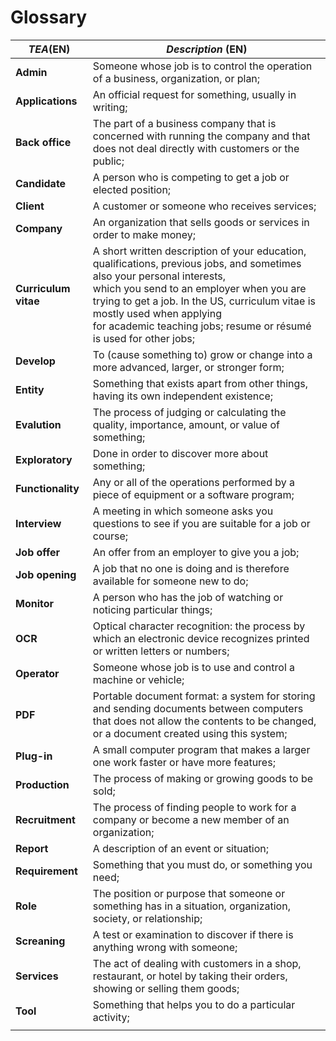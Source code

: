 # Glossary

| **_TEA_**(EN)        | **_Description_** (EN)                                                                                                                                                                                                                                                                                                            | 
|----------------------|-----------------------------------------------------------------------------------------------------------------------------------------------------------------------------------------------------------------------------------------------------------------------------------------------------------------------------------|
| **Admin**            | Someone whose job is to control the operation of a business, organization, or plan;                                                                                                                                                                                                                                               |
| **Applications**     | An official request for something, usually in writing;                                                                                                                                                                                                                                                                            |
| **Back office**      | The part of a business company that is concerned with running the company and that does not deal directly with customers or the public;                                                                                                                                                                                           |
| **Candidate**        | A person who is competing to get a job or elected position;                                                                                                                                                                                                                                                                       |
| **Client**           | A customer or someone who receives services;                                                                                                                                                                                                                                                                                      |
| **Company**          | An organization that sells goods or services in order to make money;                                                                                                                                                                                                                                                              | 
| **Curriculum vitae** | A short written description of your education, qualifications, previous jobs, and sometimes also your personal interests,<br/> which you send to an employer when you are trying to get a job. In the US, curriculum vitae is mostly used when applying<br/> for academic teaching jobs; resume or résumé is used for other jobs; |
| **Develop**          | To (cause something to) grow or change into a more advanced, larger, or stronger form;                                                                                                                                                                                                                                            |
| **Entity**           | Something that exists apart from other things, having its own independent existence;                                                                                                                                                                                                                                              |
| **Evalution**        | The process of judging or calculating the quality, importance, amount, or value of something;                                                                                                                                                                                                                                     |
| **Exploratory**      | Done in order to discover more about something;                                                                                                                                                                                                                                                                                   |
| **Functionality**    | Any or all of the operations performed by a piece of equipment or a software program;                                                                                                                                                                                                                                             |
| **Interview**        | A meeting in which someone asks you questions to see if you are suitable for a job or course;                                                                                                                                                                                                                                     |
| **Job offer**        | An offer from an employer to give you a job;                                                                                                                                                                                                                                                                                      |
| **Job opening**      | A job that no one is doing and is therefore available for someone new to do;                                                                                                                                                                                                                                                      |
| **Monitor**          | A person who has the job of watching or noticing particular things;                                                                                                                                                                                                                                                               |
| **OCR**              | Optical character recognition: the process by which an electronic device recognizes printed or written letters or numbers;                                                                                                                                                                                                        |
| **Operator**         | Someone whose job is to use and control a machine or vehicle;                                                                                                                                                                                                                                                                     |
| **PDF**              | Portable document format: a system for storing and sending documents between computers that does not allow the contents to be changed, or a document created using this system;                                                                                                                                                   |
| **Plug-in**          | A small computer program that makes a larger one work faster or have more features;                                                                                                                                                                                                                                               |
| **Production**       | The process of making or growing goods to be sold;                                                                                                                                                                                                                                                                                |
| **Recruitment**      | The process of finding people to work for a company or become a new member of an organization;                                                                                                                                                                                                                                    | 
| **Report**           | A description of an event or situation;                                                                                                                                                                                                                                                                                           |
| **Requirement**      | Something that you must do, or something you need;                                                                                                                                                                                                                                                                                |
| **Role**             | The position or purpose that someone or something has in a situation, organization, society, or relationship;                                                                                                                                                                                                                     |
| **Screaning**        | A test or examination to discover if there is anything wrong with someone;                                                                                                                                                                                                                                                        |
| **Services**         | The act of dealing with customers in a shop, restaurant, or hotel by taking their orders, showing or selling them goods;                                                                                                                                                                                                          |
| **Tool**             | Something that helps you to do a particular activity;                                                                                                                                                                                                                                                                             |
|                      |                                                                                                                                                                                                                                                                                                                                   |

